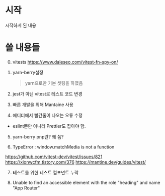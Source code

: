 # 시작

시작하게 된 내용

# 쓸 내용들

0. vitests
https://www.daleseo.com/vitest-fn-spy-on/

1. yarn-berry설정

   > yarn으로만 기본 셋팅을 하였음

2. jest가 아닌 vitest로 테스트 코드 변경

3. 빠른 개발을 위해 Mantaine 사용

4. 에디터에서 빨간줄이 나오는 오류 수정

- eslint뿐만 아니라 Prettier도 잡아야 함.

5. yarn-berry pnp란? 왜 씀?

6. TypeError : window.matchMedia is not a function

https://github.com/vitest-dev/vitest/issues/821
https://xionwcfm.tistory.com/376
https://mantine.dev/guides/vitest/

7. 테스트를 위한 테스트 컴포넌트 누락

8. Unable to find an accessible element with the role "heading" and name "App Router"